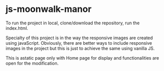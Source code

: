 # js-moonwalk-manor
To run the project in local, clone/download the repository, run the index.html.

Specialty of this project is in the way the responsive images are created using javaScript. Obviously, there are better ways to include responsive images in the project but this is just to achieve the same using vanilla JS.

This is astatic page only with Home page for display and functionalities are open for the modification.
